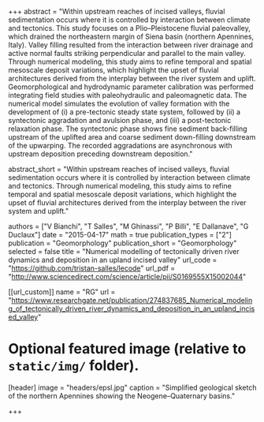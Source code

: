+++
abstract = "Within upstream reaches of incised valleys, fluvial sedimentation occurs where it is controlled by interaction between climate and tectonics. This study focuses on a Plio–Pleistocene fluvial paleovalley, which drained the northeastern margin of Siena basin (northern Apennines, Italy). Valley filling resulted from the interaction between river drainage and active normal faults striking perpendicular and parallel to the main valley. Through numerical modeling, this study aims to refine temporal and spatial mesoscale deposit variations, which highlight the upset of fluvial architectures derived from the interplay between the river system and uplift. Geomorphological and hydrodynamic parameter calibration was performed integrating field studies with paleohydraulic and paleomagnetic data. The numerical model simulates the evolution of valley formation with the development of (i) a pre-tectonic steady state system, followed by (ii) a syntectonic aggradation and avulsion phase, and (iii) a post-tectonic relaxation phase. The syntectonic phase shows fine sediment back-filling upstream of the uplifted area and coarse sediment down-filling downstream of the upwarping. The recorded aggradations are asynchronous with upstream deposition preceding downstream deposition."

abstract_short = "Within upstream reaches of incised valleys, fluvial sedimentation occurs where it is controlled by interaction between climate and tectonics. Through numerical modeling, this study aims to refine temporal and spatial mesoscale deposit variations, which highlight the upset of fluvial architectures derived from the interplay between the river system and uplift."

authors = ["V Bianchi", "T Salles", "M Ghinassi", "P Billi", "E Dallanave", "G Duclaux"]
date = "2015-04-17"
math = true
publication_types = ["2"]
publication = "Geomorphology"
publication_short = "Geomorphology"
selected = false
title = "Numerical modelling of tectonically driven river dynamics and deposition in an upland incised valley"
url_code = "https://github.com/tristan-salles/lecode"
url_pdf = "http://www.sciencedirect.com/science/article/pii/S0169555X15002044"

[[url_custom]]
name = "RG"
url = "https://www.researchgate.net/publication/274837685_Numerical_modeling_of_tectonically_driven_river_dynamics_and_deposition_in_an_upland_incised_valley"

# Optional featured image (relative to `static/img/` folder).
[header]
image = "headers/epsl.jpg"
caption = "Simplified geological sketch of the northern Apennines showing the Neogene–Quaternary basins."

+++
